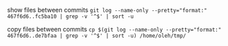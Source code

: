 show files between commits ```git log --name-only --pretty="format:" 467f6d6..fc5ba10 | grep -v '^$' | sort -u```

copy files between commits ```cp $(git log --name-only --pretty="format:" 467f6d6..de7bfaa | grep -v '^$' | sort -u) /home/oleh/tmp/```
